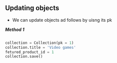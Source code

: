 ## Updating objects

- We can update objects ad follows by uisng its pk

___Method 1___

```python

collection = Collection(pk = 1)
collection.title = 'Video games'
fetured_product_id = 1
collection.save()

```
